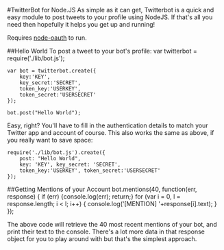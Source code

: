 #TwitterBot for Node.JS
As simple as it can get, Twitterbot is a quick and easy module
to post tweets to your profile using NodeJS. If that's all you need
then hopefully it helps you get up and running!

Requires [node-oauth](https://github.com/ciaranj/node-oauth) to run.

##Hello World
To post a tweet to your bot's profile:
    var twitterbot = require('./lib/bot.js');
    
    var bot = twitterbot.create({
        key:'KEY',
    	key_secret:'SECRET',
    	token_key:'USERKEY',
    	token_secret:'USERSECRET'
    });

    bot.post("Hello World");
    
Easy, right? You'll have to fill in the authentication details to match your Twitter app and
account of course. This also works the same as above, if you really want
to save space:

    require('./lib/bot.js').create({
        post: "Hello World",
        key: 'KEY', key_secret: 'SECRET',
        token_key:'USERKEY', token_secret:'USERSECRET'
    });
    
##Getting Mentions of your Account
    bot.mentions(40, function(err, response) {
        if (err) {console.log(err); return;}
        for (var i = 0, l = response.length; i < l; i++) {
    		console.log('[MENTION] '+response[i].text);
    	}
    });
    
The above code will retrieve the 40 most recent mentions of your bot, and print their text to
the console. There's a lot more data in that response object for you to play around with
but that's the simplest approach.